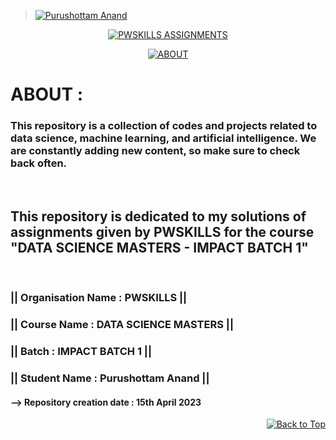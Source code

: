 > [![Purushottam Anand](https://github.com/creativepuru.png?size=100)](https://github.com/creativepuru "Purushottam Anand 🇮🇳 on GitHub ☕")

<div align="center"> 

[![PWSKILLS ASSIGNMENTS](https://readme-typing-svg.demolab.com?font=Calibri&size=28&duration=2000&pause=1000&multiline=true&width=700&height=100&lines=WELCOME+TO+MY+PWSKILLS+-+ASSIGNMENTS+REPOSITORY)](https://github.com/creativepuru/PWSKILLS-Assignments)

[![ABOUT](https://readme-typing-svg.demolab.com?font=Calibri&size=28&duration=2000&pause=1000&multiline=false&width=800&height=50&lines=✨+This+repository+is+a+collection+of+codes+and+projects+related+to...;Data+Science,+Machine+Learning,+and+Artificial+Intelligence.;✨+I+am+constantly+adding+new+contents.;💭+So+make+sure+to+check+back+often+🕙)](https://github.com/creativepuru/PWSKILLS-Assignments)

</div>

# ABOUT :
### This repository is a collection of codes and projects related to data science, machine learning, and artificial intelligence. We are constantly adding new content, so make sure to check back often.
<br/>

## This repository is dedicated to my solutions of assignments given by PWSKILLS for the course "DATA SCIENCE MASTERS - IMPACT BATCH 1" 
<br/>

### || Organisation Name : PWSKILLS  ||

### || Course Name : DATA SCIENCE MASTERS  ||

### || Batch : IMPACT BATCH 1  ||

### || Student Name : Purushottam Anand  ||

#### --> Repository creation date : 15th April 2023

<!-- 
Welcome to our Data Science Repository!

This repository is a collection of codes and projects related to data science, machine learning, and artificial intelligence. We are constantly adding new content, so make sure to check back often.

Here are some of the things you can expect to find in our repository:

Jupyter Notebooks: We have a variety of Jupyter notebooks covering topics such as data analysis, machine learning, and deep learning. Our notebooks are designed to be interactive and educational, so feel free to explore and experiment.

Projects: We have a number of projects that you can explore and build upon. Our projects cover a range of topics, including image classification, natural language processing, and predictive modeling.

Datasets: We have a variety of datasets that you can use to practice your data science skills. Our datasets include everything from text data to image data to time-series data.

Resources: We have compiled a list of useful resources, including books, articles, and tutorials. These resources are designed to help you learn more about data science and machine learning.

Whether you are a beginner or an experienced data scientist, our repository has something for everyone. We believe that open-source is the key to democratizing access to data science education, and we are committed to making our content accessible to everyone.

Thank you for visiting our repository, and happy exploring!
-->

<p align="right"><a href="#top"><img src="https://img.shields.io/static/v1?label&message=Back+to+Top&color=red&style=for-the-badge&logo" alt="Back to Top" /></a></p>